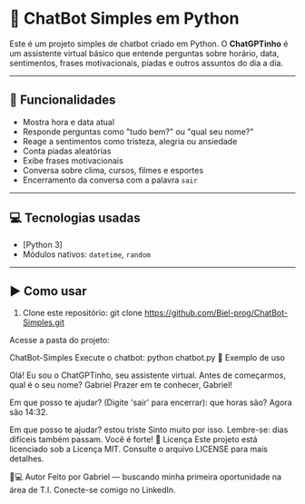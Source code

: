 # 🤖 ChatBot Simples em Python

Este é um projeto simples de chatbot criado em Python. O **ChatGPTinho** é um assistente virtual básico que entende perguntas sobre horário, data, sentimentos, frases motivacionais, piadas e outros assuntos do dia a dia.

---

## 🚀 Funcionalidades

- Mostra hora e data atual
- Responde perguntas como "tudo bem?" ou "qual seu nome?"
- Reage a sentimentos como tristeza, alegria ou ansiedade
- Conta piadas aleatórias
- Exibe frases motivacionais
- Conversa sobre clima, cursos, filmes e esportes
- Encerramento da conversa com a palavra `sair`

---

## 💻 Tecnologias usadas

- [Python 3]
- Módulos nativos: `datetime`, `random`

---

## ▶️ Como usar

1. Clone este repositório:
   git clone https://github.com/Biel-prog/ChatBot-Simples.git
   
Acesse a pasta do projeto:

ChatBot-Simples
Execute o chatbot:
python chatbot.py
📝 Exemplo de uso

Olá! Eu sou o ChatGPTinho, seu assistente virtual.
Antes de começarmos, qual é o seu nome? Gabriel
Prazer em te conhecer, Gabriel!

Em que posso te ajudar? (Digite 'sair' para encerrar): que horas são?
Agora são 14:32.

Em que posso te ajudar? estou triste
Sinto muito por isso. Lembre-se: dias difíceis também passam. Você é forte!
📄 Licença
Este projeto está licenciado sob a Licença MIT. Consulte o arquivo LICENSE para mais detalhes.

🙋💻 Autor
Feito por Gabriel — buscando minha primeira oportunidade na área de T.I.
Conecte-se comigo no LinkedIn.
